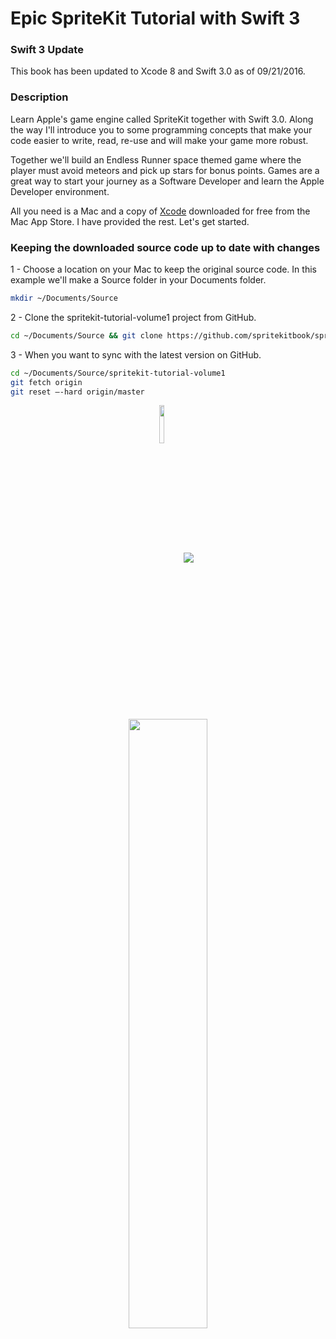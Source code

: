 # Epic SpriteKit Tutorial with Swift 3

### Swift 3 Update

This book has been updated to Xcode 8 and Swift 3.0 as of 09/21/2016. 


### Description

Learn Apple's game engine called SpriteKit together with Swift 3.0. Along the way I'll introduce you to some programming concepts that make your code easier to write, read, re-use and will make your game more robust. 

Together we'll build an Endless Runner space themed game where the player must avoid meteors and pick up stars for bonus points. Games are a great way to start your journey as a Software Developer and learn the Apple Developer environment. 

All you need is a Mac and a copy of <a href="https://itunes.apple.com/us/app/xcode/id497799835?mt=12">Xcode</a> downloaded for free from the Mac App Store. I have provided the rest. Let's get started.

### Keeping the downloaded source code up to date with changes
1 - Choose a location on your Mac to keep the original source code. In this example we'll make a Source folder in your Documents folder.
```bash
mkdir ~/Documents/Source
```

2 - Clone the spritekit-tutorial-volume1 project from GitHub.
```bash
cd ~/Documents/Source && git clone https://github.com/spritekitbook/spritekit-tutorial-volume1.git
```

3 - When you want to sync with the latest version on GitHub.
```bash
cd ~/Documents/Source/spritekit-tutorial-volume1
git fetch origin
git reset —-hard origin/master
```

<p align="center">
 <a href="http://www.amazon.com/gp/product/B01BB2U0PA?*Version*=1&*entries*=0" target="_blank""><img align="center" src="http://i.imgur.com/hXIeBLd.jpg?1" width="12.5%"/></a>
 <a href="https://geo.itunes.apple.com/us/book/epic-spritekit-tutorial-swift/id1080204614?mt=11" target="_blank"><img align="center" src="http://linkmaker.itunes.apple.com/images/badges/en-us/badge_ibooks-lrg.svg"/></a>
</p>

<p align="center">
  <a href="https://itunes.apple.com/us/book/id1080204614"><img src="http://imgur.com/4VUMDeF.jpg" width="50%"></a>
</p>
